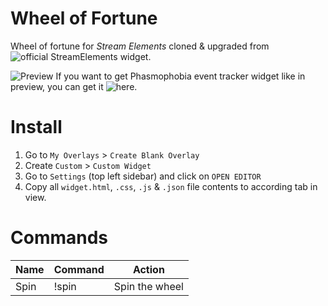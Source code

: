 # Wheel of Fortune
Wheel of fortune for _Stream Elements_ cloned & upgraded from ![official StreamElements widget](https://github.com/StreamElements/widgets/tree/master/WheelOfFortune).

![Preview](https://i.ibb.co/GMcNpR7/ezgif-com-gif-maker-1.gif)
If you want to get Phasmophobia event tracker widget like in preview, you can get it ![here](https://github.com/richardevcom/streamelements-phasmophobia-event-tracker).

# Install
1. Go to `My Overlays` > `Create Blank Overlay`
2. Create `Custom` > `Custom Widget`
3. Go to `Settings` (top left sidebar) and click on `OPEN EDITOR`
3. Copy all `widget.html`, `.css`, `.js` & `.json` file contents to according tab in view.


# Commands
| Name | Command | Action |
|--|--|--|
| Spin | !spin | Spin the wheel |
